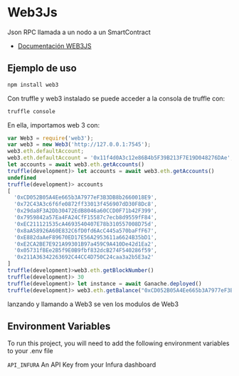 # Web3Js

Json RPC llamada a un nodo a un SmartContract

- [Documentación WEB3JS](https://web3js.readthedocs.io/en/v1.7.3/getting-started.html)

## Ejemplo de uso

```bash
npm install web3
```

Con truffle y web3 instalado se puede acceder a la consola de truffle con:

```bash
truffle console
```

En ella, importamos web 3 con:

```JavaScript
var Web3 = require('web3');
var web3 = new Web3('http://127.0.0.1:7545');
web3.eth.defaultAccount;
web3.eth.defaultAccount = '0x11f4d0A3c12e86B4b5F39B213F7E19D048276DAe';
let accounts = await web3.eth.getAccounts()
truffle(development)> let accounts = await web3.eth.getAccounts()
undefined
truffle(development)> accounts
[
  '0xCD052B05A4Ee665b3A7977eF3B3DB8b2660018E9',
  '0x72C43A3c6f6fe0872ff33013f456907dD30F8Dc8',
  '0x29da8F3A2Db30472EdB8046a60CCD0F71b42F399',
  '0x7959842a57Ea4FA24CfF15587c7ecb8d9559fF84',
  '0xEC211121535cA4693540407E78b310557008D75d',
  '0x8aA58926A60E832C6fD0fd6AcC445a570baFfF67',
  '0xE882daAeF89670ED17E56A2953611a6624B35bD1',
  '0xE2CA2BE7E921A99301B97a459C9A410De42d1Ea2',
  '0x05731fBEe2B5f9E0B9fbf832dcB274F540286f59',
  '0x211A36342263692C44CC4D750C24caa3a2b5E3a2'
]
truffle(development)>web3.eth.getBlockNumber()
truffle(development)> 30
truffle(development)> let instance = await Ganache.deployed()
truffle(development)> web3.eth.getBalance("0xCD052B05A4Ee665b3A7977eF3B3DB8b2660018E9")
```

lanzando y llamando a Web3 se ven los modulos de Web3

## Environment Variables

To run this project, you will need to add the following environment variables to your .env file

`API_INFURA`
An API Key from your Infura dashboard
